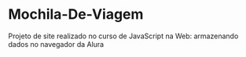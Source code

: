 # Mochila-De-Viagem
Projeto de site realizado no curso de JavaScript na Web: armazenando dados no navegador da Alura
